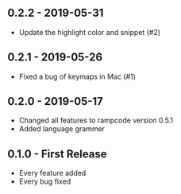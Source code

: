 ## 0.2.2 - 2019-05-31
* Update the highlight color and snippet (#2)

## 0.2.1 - 2019-05-26
* Fixed a bug of keymaps in Mac (#1)

## 0.2.0 - 2019-05-17
* Changed all features to rampcode version 0.5.1
* Added language grammer

## 0.1.0 - First Release
* Every feature added
* Every bug fixed
